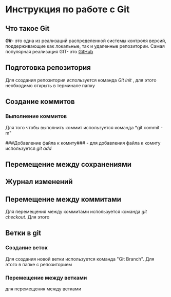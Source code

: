 # Инструкция по работе с Git

## Что такое Git

***Git***- это одна из реализаций распределенной системы контроля версий, поддерживающие как локальные, так и удаленные репозитории. Самая популярная реализация GIT- это [GitHub](https://github.com)
## Подготовка репозитория

Для создания репозитория используется команда *Git init* , для этого необходимо открыть в терминале папку


## Создание коммитов

### Выполнение коммитов ### 

Для того чтобы выполнить коммит используется команда *git commit -m"

###Добавление файла к комиту### - для добавления файла  к комиту используется *git add*
## Перемещение между сохранениями

## Журнал изменений

## Перемещение между коммитами

Для перемещения между коммитами используется команда *git checkout*. Для этого




## Ветки в git

### Создание веток
Для создания новой   ветки используется команда "Git Branch". Для этого в папке с репозиторием

### Перемещение между ветками
для перемещения между ветками
